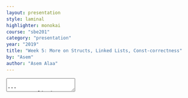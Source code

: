 ```yaml
---
layout: presentation
style: laminal
highlighter: monokai
course: "sbe201"
category: "presentation"
year: "2019"
title: "Week 5: More on Structs, Linked Lists, Const-correctness"
by: "Asem"
author: "Asem Alaa"
---
```


<textarea id="source">

---
### Type Aliasing

```c++
struct Position
{
    double x;
    double y;
};

using Coordinates = Position;
```

---
## C++ Milestones

--
<img src="/gallery/c++milestones.jpg" style="width:100%">

---
<img src="/gallery/c++milestones2.png" style="width:100%">

---
### Compiling C++ of 2003

--
```terminal
g++ -std=c++03 source_code.cpp -o output_name
```

---
### Compiling C++ of 2011

add flag `-std=c++11`

--
```terminal
g++ -std=c++11 source_code.cpp -o output_name
```

---
### Other Important g++ Compiler Flag

--
#### `-Wall` flag


--
* Let `g++` not just reports you errors.
--
* Let him report you all the **warnings**.
--
* Fixing **warning** avoids many run-time issues.


--
##### Compiling C++ of 2011 plus enable all warnings

```terminal
g++ -Wall -std=c++11 source_code.cpp -o output_name
```

---
## Assignment of Week 4

### General Linked List (LL): 11 operations


--
<iframe allowfullscreen src="http://www.algomation.com/embeddedplayer?embedded=true&algorithm=593432766bee1c0400365b82" width="600" height="371" seamless="seamless" frameborder="0" style="border:1px solid lightgray" scrolling="no"></iframe>

---
### LL operations:

--
* insertion at front.
--
* insertion at back.
--
* remove from front.
--
* remove from back.
--
* remove nth element.
--
* return front.
--
* return back.
--
* return nth element.
--
* remove a node **next to** a given node.
--
* remove nodes with given data (filtration).
--
* is empty?
--
* printAll.
--
* delete the whole list from the heap.

---
#### A: LL of Integers

--
##### Define Your New Types

--
```c++
struct IntegerNode
{
    int data;
    IntegerNode *next = nullptr;
};

struct IntegerLL
{
    IntegerNode *front;
};
```

---
##### Insertions

--
```c++
void insertBack( IntegerLL &list, int newElement )
{
    // Logic
}

void insertFront( IntegerLL &list, int newElement )
{
    // Logic
}
```

---
##### Access

--
```c++
int getFront( IntegerLL &list )
{
    // Logic
}

int getBack( IntegerLL &list )
{
    // Logic
}

int getNth( IntegerLL &list )
{
    // Logic
}
```

---
##### Removal

--
```c++
void removeBack( IntegerLL &list )
{
    // Logic
}

void removeFront( IntegerLL &list )
{
    // Logic
}

void removeNth( IntegerLL &list )
{
    // Logic
}

void removeNext( IntegerLL &list, IntegerNode* node )
{
    // Logic
}
```

---
##### Remove an Arbitrary Point

--
```c++
void removeNode( IntegerLL &list , IntegerNode *node )
{
    // Logic
}

void removeData( IntegerLL &list , int data )
{
    // Logic
}
```

---
##### Are you empty?

--
```c++
bool isEmpty( IntegerLL &list )
{
    // Logic
}
```

---
##### Display, clear

```c++
void printAll( IntegerLL &list )
{
    // Logic
}

void clear( IntegerLL &list )
{
    // Logic
    // Memory Management
}
```

---
#### B: LL of Characters

```c++
struct CharNode
{
    char data;
    CharNode *next = nullptr;
};

struct CharLL
{
    CharNode *front = nullptr;
};
```

---
#### Copy your logic

Copy-paste the same logic of the Integers Linked List, but change each:

--
* `int` to `char`,
* `IntegerLL` to `CharLL`, and
* `IntegerNode` to `CharNode`.


---
<img src="/gallery/dna_array.svg" style="width:80%">

<img src="/gallery/dna_ll.svg" style="width:80%">

---
### Stacks using LL

--
### Node type

```c++
struct CharNode
{
    char data;
    CharNode* next = nullptr;
};
```

--
### Stack-LL

```c++
struct CharStackLL
{
    CharNode *front = nullptr;
};
```

--
* And we need: push, pop, and front.


---
### Stack-LL: access front operation

```c++
char front( CharStackLL &stack )
{
    return stack.front->data;
}
```

---
### Stack-LL: Push-to-front operation

<iframe allowfullscreen src="http://www.algomation.com/embeddedplayer?embedded=true&algorithm=58a0caa54833c1040095d574" width="600" height="371" seamless="seamless" frameborder="0" style="border:1px solid lightgray" scrolling="no"></iframe>

---
### Stack-LL: Push-to-front operation

```c++
void push( CharStackLL &stack , char data )
{
    CharNode *newNode = new CharNode;

    newNode->data = data;
    newNode->next = stack.front;

    stack.front = newNode;
}
```

or, equivalently

```c++
void push( CharStackLL &stack , char data )
{
    CharNode *newNode = new CharNode{ data , stack.front };
    stack.front = newNode;
}
```

---
#### DRY solution: (optional):

```c++
void push( CharStackLL &stack , char data )
{
    // 1. Make a LL interface
    CharLL list{ stack.front };

    // 2. DRY
    lists::pushFront( list , data );

    // 3. Update Stack front
    stack.front = list.front;
}
```

---
### Pop operation

When popping an element from the front,

<iframe allowfullscreen src="http://www.algomation.com/embeddedplayer?embedded=true&algorithm=58a0d1144833c1040095d586" width="600" height="371" seamless="seamless" frameborder="0" style="border:1px solid lightgray" scrolling="no"></iframe>


---
```c++
void pop( CharStackLL &stack )
{
    if( stack.front )
    {
        // Save the pointer of the front, so we delete it later
        CharNode *oldFront = stack.front;

        // Update the front of the stack
        stack.front = stack.front->next;

        // Now delete the old pointer
        delete oldFront;
    }
    else
    {
        // If the stack is empty, make the program to terminate (crash)!
        // The user of this function should have checked if the stack is not empty.
        exit( 1 );
    }
}
```

---
or DRY solution,

```c++
void pop( CharStack &stack )
{
    // 1. Make a Linked List Interface.
    CharLL list{ stack.front };

    // 2. DRY
    lists::removeFront( list );

    // 3. Update the Stack front now.
    stack.front = list.front;
}
```

---
### Asking a Stack if it is Empty

```c++
bool isEmpty( CharacterStackLL &stack )
{
    if( stack.front == nullptr )
    {
        return true;
    }
    else
    {
        return false;
    }
}
```

--
Again, could be done that way:

```c++
bool isEmpty( CharacterStackLL &stack )
{
    return stack.front == nullptr;
}
```

---
### Home Demo

Open [{StackLL}](https://www.cs.usfca.edu/~galles/visualization/StackLL.html) and play with the stack to realize its behaviour. This demo shows a **Stack** implemented with **linked list**.

---
## LL-Based Queues

```c++
struct DoubleNode
{
    double data;
    DoubleNode *next;
};

struct DoublesQueueLL
{
    DoubleNode *front = nullptr;
    DoubleNode *back = nullptr;
};
```

---
### Asking if the LL is Empty

```c++
bool isEmpty( NumbersQueueLL queue )
{
    if( queue.back == nullptr )
    {
        return true;
    }
    else
    {
        return false;
    }
}
```

---
Or equivalently,

```c++
bool isEmpty( NumbersQueueLL queue )
{
    return queue.back == nullptr;
}
```


---
### Enqueuing a New Element

New elements can be added to the **back**.


```c++
void enqueue( NumbersQueueLL &queue , double newSample )
{
    if( isEmpty( queue ))
    {
        queue.back = new DoubleNode{ newSample , nullptr };
        queue.front = queue.back;
    }
    else
    {
        queue.back->next = new DoubleNode{ newSample , nullptr };
        queue.back = queue.back->next;
    }
}
```

.red[*The above snippet is updated at Thursday 22 March 2019.*]

---
### Dequeueing an Element

Left for the assignment.

---
## Free Functions vs. Methods

```c++
CharStackLL cstack;
```

--
#### Which is more elegant?

--
```c++
push( cstack , 'A' );
```

--
What if we can do

```c++
cstack.push('A');
```

--
* First version => free function.
* Second version => method.


---
#### Procedural Paradigm

--
```c++
struct CharStackLL
{
    CharNode *front = nullptr;
};

void push( CharStackLL &stack , char data )
{
    CharNode *newNode = new CharNode{ data , stack.front };
    stack.front = newNode;
}
```

---
#### Object Oriented Paradigm (OOP)

--
```c++
struct CharStackLL
{
    CharNode *front = nullptr;
    
    void push( char newElement )
    {
        CharNode *newNode = new CharNode{ data , this->front };
        this->front = newNode;
    }
};
```

--
* A method inside a `struct` has an access to a very special pointer called `this`.
* `this` pointer gives a method access to all the `struct` members.

---
## Const Correctness

When passing a *pointer* or *reference* that **should not be modified**. It is very recommended to add `const` qualifier, so you guarantee the function **won't modify its contents**.

```c++
struct IntegerNode
{
    int data;
    IntegerNode *next = nullptr;
};

struct IntegerLL
{
    IntegerNode *front;
};
```

---
```c++
void insertBack( IntegerLL &list, int data )
{
    // Logic
}
```

---
```c++
void insertFront( IntegerLL &list, int data )
{
    // Logic
}
```

---

```c++
int front( IntegerLL &list )
{
    list.front = nullptr; // !!!
    // Logic
}
```

--
```c++
int front( const IntegerLL &list )
{
    // Logic
}
```

---
```c++
int back( IntegerLL &list )
{
    // What if your frind missed up with the list!
    
    nuke( list );
    // Logic
}
```

--
```c++
int back( const IntegerLL &list )
{
    // Logic
}
```


---
```c++
void removeBack( IntegerLL &list )
{
    // Logic
}
```

```c++
void removeFront( IntegerLL &list )
{
    // Logic
}
```


---
```c++
void removeNode( IntegerLL &list , IntegerNode *node )
{
    // Logic
}
```

```c++
void removeData( IntegerLL &list , int data )
{
    // Logic
}
```


---
```c++
bool isEmpty( IntegerLL &list )
{
    // Logic
}
```

--

```c++
bool isEmpty( const IntegerLL &list )
{
    // Logic
}
```

---
```c++
void printAll( IntegerLL &list )
{
    // Logic
}
```

--
```c++
void printAll( const IntegerLL &list )
{
    // Logic
}
```

---
```c++
void clear( IntegerLL &list )
{
    // Logic
}
```

</textarea>
